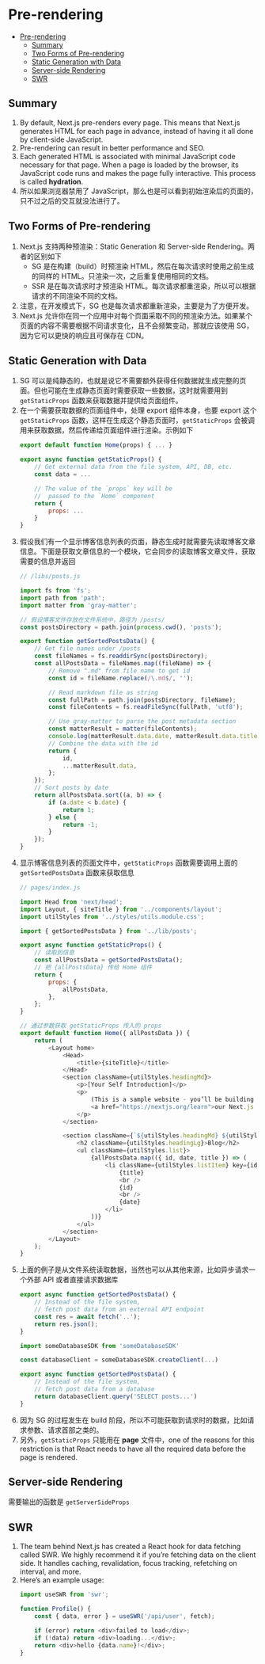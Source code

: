 # Pre-rendering


<!-- TOC -->

- [Pre-rendering](#pre-rendering)
    - [Summary](#summary)
    - [Two Forms of Pre-rendering](#two-forms-of-pre-rendering)
    - [Static Generation with Data](#static-generation-with-data)
    - [Server-side Rendering](#server-side-rendering)
    - [SWR](#swr)

<!-- /TOC -->


## Summary
1. By default, Next.js pre-renders every page. This means that Next.js generates HTML for each page in advance, instead of having it all done by client-side JavaScript. 
2. Pre-rendering can result in better performance and SEO.
3. Each generated HTML is associated with minimal JavaScript code necessary for that page. When a page is loaded by the browser, its JavaScript code runs and makes the page fully interactive. This process is called **hydration**.
4. 所以如果浏览器禁用了 JavaScript，那么也是可以看到初始渲染后的页面的，只不过之后的交互就没法进行了。


## Two Forms of Pre-rendering
1. Next.js 支持两种预渲染：Static Generation 和 Server-side Rendering。两者的区别如下
    * SG 是在构建（build）时预渲染 HTML，然后在每次请求时使用之前生成的同样的 HTML。只渲染一次，之后重复使用相同的文档。
    * SSR 是在每次请求时才预渲染 HTML。每次请求都重渲染，所以可以根据请求的不同渲染不同的文档。
2. 注意，在开发模式下，SG 也是每次请求都重新渲染，主要是为了方便开发。
3. Next.js 允许你在同一个应用中对每个页面采取不同的预渲染方法。如果某个页面的内容不需要根据不同请求变化，且不会频繁变动，那就应该使用 SG，因为它可以更快的响应且可保存在 CDN。


## Static Generation with Data
1. SG 可以是纯静态的，也就是说它不需要额外获得任何数据就生成完整的页面。但也可能在生成静态页面时需要获取一些数据，这时就需要用到 `getStaticProps` 函数来获取数据并提供给页面组件。
2. 在一个需要获取数据的页面组件中，处理 export 组件本身，也要 export 这个 `getStaticProps` 函数，这样在生成这个静态页面时，`getStaticProps` 会被调用来获取数据，然后传递给页面组件进行渲染。示例如下
    ```js
    export default function Home(props) { ... }

    export async function getStaticProps() {
        // Get external data from the file system, API, DB, etc.
        const data = ...

        // The value of the `props` key will be
        //  passed to the `Home` component
        return {
            props: ...
        }
    }
    ```
3. 假设我们有一个显示博客信息列表的页面，静态生成时就需要先读取博客文章信息。下面是获取文章信息的一个模块，它会同步的读取博客文章文件，获取需要的信息并返回
    ```js
    // /libs/posts.js

    import fs from 'fs';
    import path from 'path';
    import matter from 'gray-matter';

    // 假设博客文件存放在文件系统中，路径为 /posts/
    const postsDirectory = path.join(process.cwd(), 'posts');

    export function getSortedPostsData() {
        // Get file names under /posts
        const fileNames = fs.readdirSync(postsDirectory);
        const allPostsData = fileNames.map((fileName) => {
            // Remove ".md" from file name to get id
            const id = fileName.replace(/\.md$/, '');

            // Read markdown file as string
            const fullPath = path.join(postsDirectory, fileName);
            const fileContents = fs.readFileSync(fullPath, 'utf8');

            // Use gray-matter to parse the post metadata section
            const matterResult = matter(fileContents);
            console.log(matterResult.data.date, matterResult.data.title)
            // Combine the data with the id
            return {
                id,
                ...matterResult.data,
            };
        });
        // Sort posts by date
        return allPostsData.sort((a, b) => {
            if (a.date < b.date) {
                return 1;
            } else {
                return -1;
            }
        });
    }
    ```
4. 显示博客信息列表的页面文件中，`getStaticProps` 函数需要调用上面的 `getSortedPostsData` 函数来获取信息
    ```js
    // pages/index.js

    import Head from 'next/head';
    import Layout, { siteTitle } from '../components/layout';
    import utilStyles from '../styles/utils.module.css';

    import { getSortedPostsData } from '../lib/posts';

    export async function getStaticProps() {
        // 读取到信息
        const allPostsData = getSortedPostsData();
        // 把 {allPostsData} 传给 Home 组件
        return {
            props: {
                allPostsData,
            },
        };
    }

    // 通过参数获取 getStaticProps 传入的 props
    export default function Home({ allPostsData }) {
        return (
            <Layout home>
                <Head>
                    <title>{siteTitle}</title>
                </Head>
                <section className={utilStyles.headingMd}>
                    <p>[Your Self Introduction]</p>
                    <p>
                        (This is a sample website - you’ll be building a site like this on{' '}
                        <a href="https://nextjs.org/learn">our Next.js tutorial</a>.)
                    </p>
                </section>

                <section className={`${utilStyles.headingMd} ${utilStyles.padding1px}`}>
                    <h2 className={utilStyles.headingLg}>Blog</h2>
                    <ul className={utilStyles.list}>
                        {allPostsData.map(({ id, date, title }) => (
                            <li className={utilStyles.listItem} key={id}>
                                {title}
                                <br />
                                {id}
                                <br />
                                {date}
                            </li>
                        ))}
                    </ul>
                </section>
            </Layout>
        );
    }
    ```
5. 上面的例子是从文件系统读取数据，当然也可以从其他来源，比如异步请求一个外部 API 或者直接请求数据库
    ```js
    export async function getSortedPostsData() {
        // Instead of the file system,
        // fetch post data from an external API endpoint
        const res = await fetch('..');
        return res.json();
    }
    ```
    ```js
    import someDatabaseSDK from 'someDatabaseSDK'

    const databaseClient = someDatabaseSDK.createClient(...)

    export async function getSortedPostsData() {
        // Instead of the file system,
        // fetch post data from a database
        return databaseClient.query('SELECT posts...')
    }
    ```
6. 因为 SG 的过程发生在 build 阶段，所以不可能获取到请求时的数据，比如请求参数、请求首部之类的。
7. 另外，`getStaticProps` 只能用在 **page** 文件中，one of the reasons for this restriction is that React needs to have all the required data before the page is rendered.


## Server-side Rendering
需要输出的函数是 `getServerSideProps`


## SWR
1. The team behind Next.js has created a React hook for data fetching called SWR. We highly recommend it if you’re fetching data on the client side. It handles caching, revalidation, focus tracking, refetching on interval, and more.
2. Here’s an example usage:
    ```js
    import useSWR from 'swr';

    function Profile() {
        const { data, error } = useSWR('/api/user', fetch);

        if (error) return <div>failed to load</div>;
        if (!data) return <div>loading...</div>;
        return <div>hello {data.name}!</div>;
    }
    ```